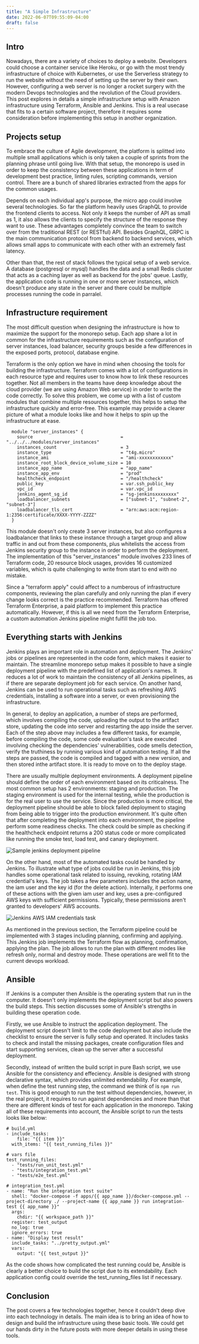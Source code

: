 ```yaml
---
title: "A Simple Infrastructure"
date: 2022-06-07T09:55:09-04:00
draft: false
---
```


## Intro

Nowadays, there are a variety of choices to deploy a website. Developers could choose a container service like Heroku, or go with the most trendy infrastructure of choice with Kubernetes, or use the Serverless strategy to run the website without the need of setting up the server by their own.
However, configuring a web server is no longer a rocket surgery with the modern Devops technologies and the revolution of the Cloud providers. This post explores in details a simple infrastructure setup with Amazon infrastructure using Terraform, Ansible and Jenkins.
This is a real usecase that fits to a certain software project, therefore it requires some consideration before implementing this setup in another organization.

## Projects setup

To embrace the culture of Agile development, the platform is splitted into multiple small applications which is only taken a couple of sprints from the planning phrase until going live. With that setup, the monorepo is used in order to keep the consistency between these applications in term of development best practice, linting rules, scripting commands, version control. There are a bunch of shared libraries extracted from the apps for the common usages.

Depends on each individual app's purpose, the micro app could involve several technologies. So far the platform heavily uses GraphQL to provide the frontend clients to access. Not only it keeps the number of API as small as 1, it also allows the clients to specify the structure of the response they want to use. These advantages completely convince the team to switch over from the traditional REST (or RESTful) API. Besides GraphQL, GRPC is the main communication protocol from backend to backend services, which allows small apps to communicate with each other with an extremely fast latency.

Other than that, the rest of stack follows the typical setup of a web service. A database (postgresql or mysql) handles the data and a small Redis cluster that acts as a caching layer as well as backend for the jobs' queue. Lastly, the application code is running in one or more server instances, which doesn't produce any state in the server and there could be multiple processes running the code in parralel.

## Infrastructure requirement

The most difficult question when designing the infrastructure is how to maximize the support for the monorepo setup. Each app share a lot in common for the infrastructure requirements such as the configuration of server instances, load balancer, security groups beside a few differences in the exposed ports, protocol, database engine.

Terraform is the only option we have in mind when choosing the tools for building the infrastructure. Terraform comes with a lot of configurations in each resource type and requires user to know how to link these resources together. Not all members in the teams have deep knowledge about the cloud provider (we are using Amazon Web service) in order to write the code correctly. To solve this problem, we come up with a list of custom modules that combine multiple resources together, this helps to setup the infrastructure quickly and error-free. This example may provide a clearer picture of what a module looks like and how it helps to spin up the infrastructure at ease.

```
  module "server_instances" {
    source                                 = "../../../modules/server_instances"
    instances_count                        = 3
    instance_type                          = "t4g.micro"
    instance_ami                           = "ami-xxxxxxxxxxxx"
    instance_root_block_device_volume_size = 10
    instance_app_name                      = "app_name"
    instance_app_env                       = "prod"
    healthcheck_endpoint                   = "/healthcheck"
    public_key                             = var.ssh_public_key
    vpc_id                                 = var.vpc_id
    jenkins_agent_sg_id                    = "sg-jenkinsxxxxxxxx"
    loadbalancer_subnets                   = ["subnet-1", "subnet-2", "subnet-3"]
    loadbalancer_tls_cert                  = "arn:aws:acm:region-1:2356:certificate/XXXX-YYYY-ZZZZ"
  }

```

This module doesn't only create 3 server instances, but also configures a loadbalancer that links to these instance through a target group and allow traffic in and out from these components, plus whitelists the access from Jenkins security group to the instance in order to perform the deployment. The implementation of this "server_instances" module involves 233 lines of Terraform code, 20 resource block usages, provides 16 customized variables, which is quite challenging to write from start to end with no mistake.

Since a "terraform apply" could affect to a numberous of infrastructure components, reviewing the plan carefully and only running the plan if every change looks correct is the practice recommended. Terraform has offered Terraform Enterprise, a paid platform to implement this practice automatically. However, if this is all we need from the Terraform Enterprise, a custom automation Jenkins pipeline might fulfill the job too.

## Everything starts with Jenkins

Jenkins plays an important role in automation and deployment. The Jenkins' jobs or pipelines are represented in the code form, which makes it easier to maintain. The streamline monorepo setup makes it possible to have a single deployment pipeline with the predefined list of application's names. It reduces a lot of work to maintain the consistency of all Jenkins pipelines, as if there are separate deployment job for each service. On another hand, Jenkins can be used to run operational tasks such as refreshing AWS credentials, installing a software into a server, or even provisioning the infrastructure.

In general, to deploy an application, a number of steps are performed, which involves compiling the code, uploading the output to the artifact store, updating the code into server and restarting the app inside the server. Each of the step above may includes a few different tasks, for example, before compiling the code, some code evaluation's task are executed involving checking the dependencies' vulnerabilities, code smells detection, verify the truthiness by running various kind of automation testing. If all the steps are passed, the code is compiled and tagged with a new version, and then stored inthe artifact store. It is ready to move on to the deploy stage.

There are usually multiple deployment environments. A deployment pipeline should define the order of each environment based on its criticalness. The most common setup has 2 environments: staging and production. The staging environment is used for the internal testing, while the production is for the real user to use the service. Since the production is more critical, the deployment pipeline should be able to block failed deployment to staging from being able to trigger into the production environment. It's quite often that after completing the deployment into each environment, the pipeline perform some readiness checks. The check could be simple as checking if the healthcheck endpoint returns a 200 status code or more complicated like running the smoke test, load test, and canary deployment.

![Sample jenkins deployment pipeline](jenkins-deployment.png)

On the other hand, most of the automated tasks could be handled by Jenkins. To illustrate what type of jobs could be run in Jenkins, this job handles some operational task related to issuing, revoking, rotating IAM credential's keys. The job takes a few parameters includes the action name, the iam user and the key id (for the delete action). Internally, it performs one of these actions with the given iam user and key, uses a pre-configured AWS keys with sufficient permissions. Typically, these permissions aren't granted to developers' AWS accounts.

![Jenkins AWS IAM credentials task](jenkins-aws-iam-credentials.png)

As mentioned in the previous section, the Terraform pipeline could be implemented with 3 stages including planning, confirming and applying. This Jenkins job implements the Terraform flow as planning, confirmation, applying the plan. The job allows to run the plan with different modes like refresh only, normal and destroy mode. These operations are well fit to the current devops workload.

## Ansible

If Jenkins is a computer then Ansible is the operating system that run in the computer.
It doesn't only implements the deployment script but also powers the build steps.
This section discusses some of Ansible's strengths in building these operation code.

Firstly, we use Ansible to instruct the application deployment.
The deployment script doesn't limit to the code deployment but also include the checklist to ensure the server is fully setup and operated. It includes tasks to check and install the missing packages, create configuration files and start supporting services, clean up the server after a successful deployment.

Secondly, instead of written the build script in pure Bash script, we use Ansible for the consistency and effeciency.
Ansible is designed with strong declarative syntax, which provides unlimited extendability. For example, when define the test running step, the command we think of is `npm run test`. This is good enough to run the test without dependencies, however, in the real project, it requires to run against dependencies and more than that there are different kinds of test for each application in the monorepo. Taking all of these requirements into account, the Ansible script to run the tests looks like below:

```
# build.yml
- include_tasks:
    file: "{{ item }}"
  with_items: "{{ test_running_files }}"

# vars file
test_running_files:
  - "tests/run_unit_test.yml"
  - "tests/integration_test.yml"
  - "tests/e2e_test.yml"

# integration_test.yml
- name: "Run the integration test suite"
  shell: "docker-compose -f apps/{{ app_name }}/docker-compose.yml --project-directory ./ --project-name {{ app_name }} run integration-test {{ app_name }}"
  args:
    chdir: "{{ workspace_path }}"
  register: test_output
  no_log: true
  ignore_errors: true
- name: "Display test result"
  include_tasks: "../pretty_output.yml"
  vars:
    output: "{{ test_output }}"
```

As the code shows how complicated the test running could be, Ansible is clearly a better choice to build the script due to its extendability. Each application config could override the test_running_files list if necessary.

## Conclusion

The post covers a few technologies together, hence it couldn't deep dive into each technology in details. The main idea is to bring an idea of how to design and build the infrastructure using these basic tools.
We could get our hands dirty in the future posts with more deeper details in using these tools.
